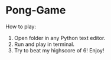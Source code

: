 # Pong-Game
How to play:
1. Open folder in any Python text editor.
2. Run and play in terminal.
3. Try to beat my highscore of 6! Enjoy!
